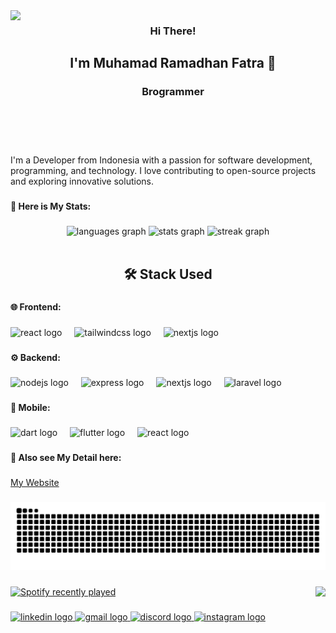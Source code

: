 <img align="left" height="200" src="https://media1.tenor.com/m/cKLTZil3GOMAAAAd/hi-hi-there.gif"  />

###

<h3 align="center">Hi There!</h3>

##

<h2 align="center" style="text-decoration: none;">I'm Muhamad Ramadhan Fatra 👋</h2>

###

<h3 align="center">Brogrammer</h3>

###

<br clear="both">
<br clear="both">

<p align="left">I'm a Developer from Indonesia with a passion for software development, programming, and technology. I love contributing to open-source projects and exploring innovative solutions.</p>

###

<h4 align="left">📌 Here is My Stats:</h4>

###

<div align="center">
  <img src="https://github-readme-stats.vercel.app/api/top-langs?username=mrfatra&locale=en&hide_title=true&layout=compact&card_width=320&langs_count=12&theme=moltack&hide_border=true" height="150" alt="languages graph"  />
  <img src="https://github-readme-stats.vercel.app/api?username=mrfatra&hide_title=true&hide_rank=true&show_icons=true&include_all_commits=true&count_private=true&disable_animations=false&theme=moltack&locale=en&hide_border=true&custom_title=Me" height="150" alt="stats graph"  />
  <img src="https://streak-stats.demolab.com?user=mrfatra&locale=en&mode=daily&theme=moltack&hide_border=true&border_radius=20" height="150" alt="streak graph"  />
</div>

<br clear="both">

###

<h2 align="center">🛠️ Stack Used</h2>

###

<h4 align="left">🌐 Frontend:</h4>

###

<div align="left">
  <img src="https://skillicons.dev/icons?i=react" height="30" alt="react logo"  />
  <img width="12" />
  <img src="https://skillicons.dev/icons?i=tailwind" height="30" alt="tailwindcss logo"  />
  <img width="12" />
  <img src="https://skillicons.dev/icons?i=nextjs" height="30" alt="nextjs logo"  />
</div>

###

<h4 align="left">⚙️ Backend:</h4>

###

<div align="left">
  <img src="https://skillicons.dev/icons?i=nodejs" height="30" alt="nodejs logo"  />
  <img width="12" />
  <img src="https://skillicons.dev/icons?i=express" height="30" alt="express logo"  />
  <img width="12" />
  <img src="https://skillicons.dev/icons?i=nextjs" height="30" alt="nextjs logo"  />
  <img width="12" />
  <img src="https://skillicons.dev/icons?i=laravel" height="30" alt="laravel logo"  />
</div>

###

<h4 align="left">📱 Mobile:</h4>

###

<div align="left">
  <img src="https://skillicons.dev/icons?i=dart" height="30" alt="dart logo"  />
  <img width="12" />
  <img src="https://skillicons.dev/icons?i=flutter" height="30" alt="flutter logo"  />
  <img width="12" />
  <img src="https://skillicons.dev/icons?i=react" height="30" alt="react logo"  />
</div>

###

<h4 align="left">📌 Also see My Detail here:</h4>

###

[My Website](https://mrfatra-portfolio.vercel.app)

###

<img src="https://raw.githubusercontent.com/mrfatra/mrfatra/output/snake.svg" alt="Snake animation" />

###

<img align="right" height="150" src="https://media1.tenor.com/m/31044VVA7iMAAAAd/mewing-cat.gif"  />

###

<div align="left">
  <a href="https://open.spotify.com/user/w9ucj7q3vi5hjgbebqmmfj0rb">
    <img src="https://spotify-recently-played-readme.vercel.app/api?user=w9ucj7q3vi5hjgbebqmmfj0rb&count=5&unique=true" alt="Spotify recently played"  />
  </a>
</div>

###

<div align="left">
  <a href="https://www.linkedin.com/in/mrfatra/" target="_blank">
    <img src="https://img.shields.io/static/v1?message=LinkedIn&logo=linkedin&label=&color=0077B5&logoColor=white&labelColor=&style=for-the-badge" height="25" alt="linkedin logo"  />
  </a>
  <a href="fatraramadhann2004@gmail.com" target="_blank">
    <img src="https://img.shields.io/static/v1?message=Gmail&logo=gmail&label=&color=D14836&logoColor=white&labelColor=&style=for-the-badge" height="25" alt="gmail logo"  />
  </a>
  <a href="https://discordapp.com/users/696503881038823524" target="_blank">
    <img src="https://img.shields.io/static/v1?message=Discord&logo=discord&label=&color=7289DA&logoColor=white&labelColor=&style=for-the-badge" height="25" alt="discord logo"  />
  </a>
  <a href="https://instagram.com/this._fatra" target="_blank">
    <img src="https://img.shields.io/static/v1?message=Instagram&logo=instagram&label=&color=E4405F&logoColor=white&labelColor=&style=for-the-badge" height="25" alt="instagram logo"  />
  </a>
</div>

###
